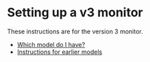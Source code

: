 # Setting up a v3 monitor

These instructions are for the version 3 monitor. 

- [Which model do I have?](/which-model)
- [Instructions for earlier models](/vs-1-and-2)